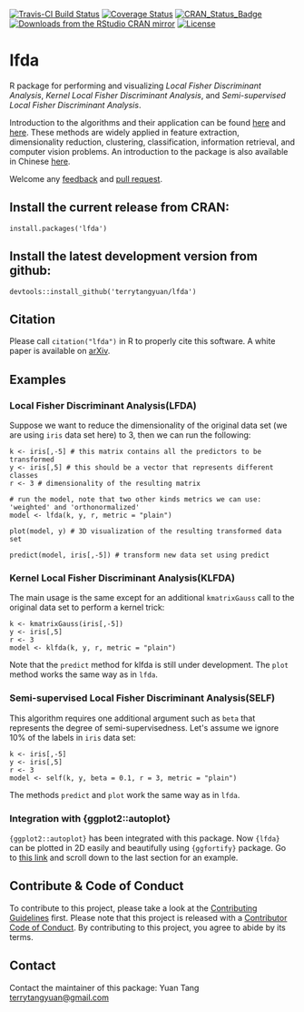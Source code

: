 [![Travis-CI Build Status](https://travis-ci.org/terrytangyuan/lfda.svg?branch=master)](https://travis-ci.org/terrytangyuan/lfda)
[![Coverage Status](https://coveralls.io/repos/terrytangyuan/lfda/badge.svg?branch=master)](https://coveralls.io/r/terrytangyuan/lfda?branch=master)
[![CRAN_Status_Badge](http://www.r-pkg.org/badges/version/lfda)](https://cran.r-project.org/package=lfda)
[![Downloads from the RStudio CRAN mirror](https://cranlogs.r-pkg.org/badges/grand-total/lfda)](https://cran.r-project.org/package=lfda)
[![License](http://img.shields.io/:license-mit-blue.svg?style=flat)](http://badges.mit-license.org)

# lfda
R package for performing and visualizing *Local Fisher Discriminant Analysis*, *Kernel Local Fisher Discriminant Analysis*, and *Semi-supervised Local Fisher Discriminant Analysis*.

Introduction to the algorithms and their application can be found [here](https://gastrograph.com/resources/whitepapers/local-fisher-discriminant-analysis-on-beer-style-clustering.html) and [here](http://www.ms.k.u-tokyo.ac.jp/software.html#LFDA). These methods are widely applied in feature extraction, dimensionality reduction, clustering, classification, information retrieval, and computer vision problems. An introduction to the package is also available in Chinese [here](https://cosx.org/2015/08/a-brief-description-of-the-method-and-the-algorithm-of-the-lfda-package/).

Welcome any [feedback](https://github.com/terrytangyuan/lfda/issues) and [pull request](https://github.com/terrytangyuan/lfda/pulls).  

## Install the current release from CRAN:
```{R}
install.packages('lfda')
```

## Install the latest development version from github:
```{R}
devtools::install_github('terrytangyuan/lfda')
```

## Citation

Please call `citation("lfda")` in R to properly cite this software. A white paper is available on [arXiv](https://arxiv.org/abs/1612.09219). 

## Examples
### Local Fisher Discriminant Analysis(LFDA)
Suppose we want to reduce the dimensionality of the original data set (we are using `iris` data set here) to 3, then we can run the following:
```{R}
k <- iris[,-5] # this matrix contains all the predictors to be transformed
y <- iris[,5] # this should be a vector that represents different classes
r <- 3 # dimensionality of the resulting matrix

# run the model, note that two other kinds metrics we can use: 'weighted' and 'orthonormalized'
model <- lfda(k, y, r, metric = "plain") 

plot(model, y) # 3D visualization of the resulting transformed data set

predict(model, iris[,-5]) # transform new data set using predict

```
### Kernel Local Fisher Discriminant Analysis(KLFDA)
The main usage is the same except for an additional `kmatrixGauss` call to the original data set to perform a kernel trick: 
```{R}
k <- kmatrixGauss(iris[,-5])
y <- iris[,5]
r <- 3
model <- klfda(k, y, r, metric = "plain")

```
Note that the `predict` method for klfda is still under development. The `plot` method works the same way as in `lfda`.

### Semi-supervised Local Fisher Discriminant Analysis(SELF)
This algorithm requires one additional argument such as `beta` that represents the degree of semi-supervisedness. Let's assume we ignore 10% of the labels in `iris` data set:
```{R}
k <- iris[,-5]
y <- iris[,5]
r <- 3
model <- self(k, y, beta = 0.1, r = 3, metric = "plain")

```
The methods `predict` and `plot` work the same way as in `lfda`. 
### Integration with {ggplot2::autoplot}
`{ggplot2::autoplot}` has been integrated with this package. Now `{lfda}` can be plotted in 2D easily and beautifully using `{ggfortify}` package. Go to [this link](http://rpubs.com/sinhrks/plot_pca) and scroll down to the last section for an example. 

## Contribute & Code of Conduct

To contribute to this project, please take a look at the [Contributing Guidelines](CONTRIBUTING.md) first. Please note that this project is released with a [Contributor Code of Conduct](CODE_OF_CONDUCT.md). By contributing to this project, you agree to abide by its terms.

## Contact

Contact the maintainer of this package:
Yuan Tang <terrytangyuan@gmail.com>
